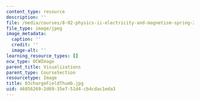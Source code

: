 ```yaml
---
content_type: resource
description: ''
file: /media/courses/8-02-physics-ii-electricity-and-magnetism-spring-2007/468562692d6935e751d4cb4cdac1eda3_03chargeFieldThumb.jpg
file_type: image/jpeg
image_metadata:
  caption: ''
  credit: ''
  image-alt: ''
learning_resource_types: []
ocw_type: OCWImage
parent_title: Visualizations
parent_type: CourseSection
resourcetype: Image
title: 03chargeFieldThumb.jpg
uid: 46856269-2d69-35e7-51d4-cb4cdac1eda3
---
```

